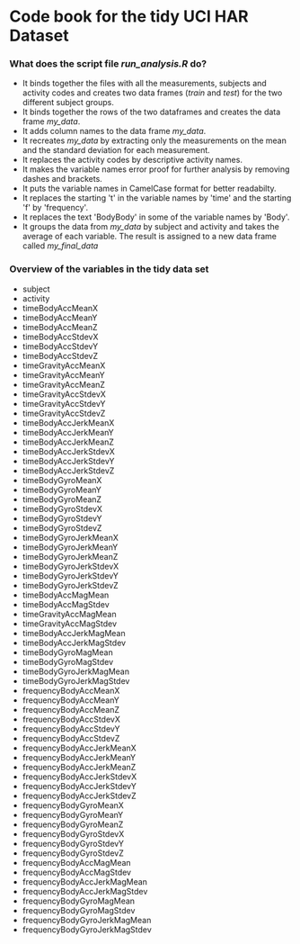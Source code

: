# Code book for the tidy UCI HAR Dataset #

### What does the script file *run_analysis.R* do? ###
- It binds together the files with all the measurements, subjects and activity codes and creates two data frames (*train* and *test*) for the two different subject groups.
- It binds together the rows of the two dataframes and creates the data frame *my_data*.
- It adds column names to the data frame *my_data*.
- It recreates *my_data* by extracting only the measurements on the mean and the standard deviation for each measurement.
- It replaces the activity codes by descriptive activity names.
- It makes the variable names error proof for further analysis by removing dashes and brackets.
- It puts the variable names in CamelCase format for better readabilty.
- It replaces the starting 't' in the variable names by 'time' and the starting 'f' by 'frequency'.
- It replaces the text 'BodyBody' in some of the variable names by 'Body'.
- It groups the data from *my_data* by subject and activity and takes the average of each variable. The result is assigned to a new data frame called *my_final_data*

### Overview of the variables in the tidy data set ###

- subject
- activity
- timeBodyAccMeanX
- timeBodyAccMeanY
- timeBodyAccMeanZ
- timeBodyAccStdevX
- timeBodyAccStdevY
- timeBodyAccStdevZ
- timeGravityAccMeanX
- timeGravityAccMeanY
- timeGravityAccMeanZ
- timeGravityAccStdevX
- timeGravityAccStdevY
- timeGravityAccStdevZ
- timeBodyAccJerkMeanX
- timeBodyAccJerkMeanY
- timeBodyAccJerkMeanZ
- timeBodyAccJerkStdevX
- timeBodyAccJerkStdevY
- timeBodyAccJerkStdevZ
- timeBodyGyroMeanX
- timeBodyGyroMeanY
- timeBodyGyroMeanZ
- timeBodyGyroStdevX
- timeBodyGyroStdevY
- timeBodyGyroStdevZ
- timeBodyGyroJerkMeanX
- timeBodyGyroJerkMeanY
- timeBodyGyroJerkMeanZ
- timeBodyGyroJerkStdevX
- timeBodyGyroJerkStdevY
- timeBodyGyroJerkStdevZ
- timeBodyAccMagMean
- timeBodyAccMagStdev
- timeGravityAccMagMean
- timeGravityAccMagStdev
- timeBodyAccJerkMagMean
- timeBodyAccJerkMagStdev
- timeBodyGyroMagMean
- timeBodyGyroMagStdev
- timeBodyGyroJerkMagMean
- timeBodyGyroJerkMagStdev
- frequencyBodyAccMeanX
- frequencyBodyAccMeanY
- frequencyBodyAccMeanZ
- frequencyBodyAccStdevX
- frequencyBodyAccStdevY
- frequencyBodyAccStdevZ
- frequencyBodyAccJerkMeanX
- frequencyBodyAccJerkMeanY
- frequencyBodyAccJerkMeanZ
- frequencyBodyAccJerkStdevX
- frequencyBodyAccJerkStdevY
- frequencyBodyAccJerkStdevZ
- frequencyBodyGyroMeanX
- frequencyBodyGyroMeanY
- frequencyBodyGyroMeanZ
- frequencyBodyGyroStdevX
- frequencyBodyGyroStdevY
- frequencyBodyGyroStdevZ
- frequencyBodyAccMagMean
- frequencyBodyAccMagStdev
- frequencyBodyAccJerkMagMean
- frequencyBodyAccJerkMagStdev
- frequencyBodyGyroMagMean
- frequencyBodyGyroMagStdev
- frequencyBodyGyroJerkMagMean
- frequencyBodyGyroJerkMagStdev
